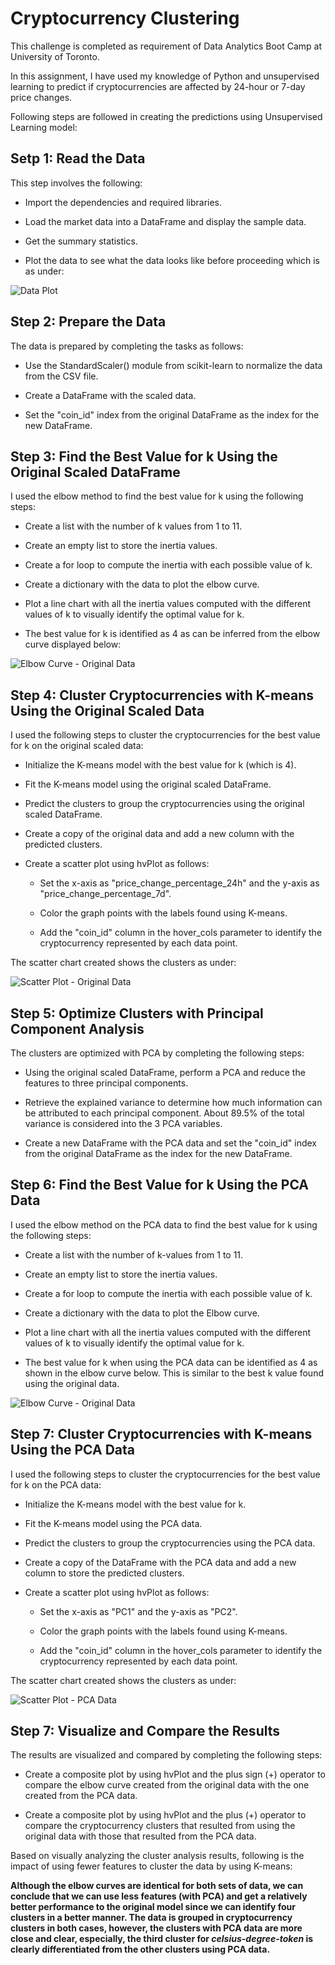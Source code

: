 # Cryptocurrency Clustering

This challenge is completed as requirement of Data Analytics Boot Camp at University of Toronto.

In this assignment, I have used my knowledge of Python and unsupervised learning to predict if cryptocurrencies are affected by 24-hour or 7-day price changes.

Following steps are followed in creating the predictions using Unsupervised Learning model:


## Setp 1: Read the Data

This step involves the following:

- Import the dependencies and required libraries.

- Load the market data into a DataFrame and display the sample data.

- Get the summary statistics.

- Plot the data to see what the data looks like before proceeding which is as under:

![Data Plot](Images/Image1.png)


## Step 2: Prepare the Data

The data is prepared by completing the tasks as follows:

- Use the StandardScaler() module from scikit-learn to normalize the data from the CSV file.

- Create a DataFrame with the scaled data.

- Set the "coin_id" index from the original DataFrame as the index for the new DataFrame.


## Step 3: Find the Best Value for k Using the Original Scaled DataFrame

I used the elbow method to find the best value for k using the following steps:

- Create a list with the number of k values from 1 to 11.

- Create an empty list to store the inertia values.

- Create a for loop to compute the inertia with each possible value of k.

- Create a dictionary with the data to plot the elbow curve.

- Plot a line chart with all the inertia values computed with the different values of k to visually identify the optimal value for k.

- The best value for k is identified as 4 as can be inferred from the elbow curve displayed below:

![Elbow Curve - Original Data](Images/Image2.png)


## Step 4: Cluster Cryptocurrencies with K-means Using the Original Scaled Data

I used the following steps to cluster the cryptocurrencies for the best value for k on the original scaled data:

- Initialize the K-means model with the best value for k (which is 4).

- Fit the K-means model using the original scaled DataFrame.

- Predict the clusters to group the cryptocurrencies using the original scaled DataFrame.

- Create a copy of the original data and add a new column with the predicted clusters.

- Create a scatter plot using hvPlot as follows:

    - Set the x-axis as "price_change_percentage_24h" and the y-axis as "price_change_percentage_7d".

    - Color the graph points with the labels found using K-means.

    - Add the "coin_id" column in the hover_cols parameter to identify the cryptocurrency represented by each data point.

The scatter chart created shows the clusters as under:

![Scatter Plot - Original Data](Images/Image3.png)


## Step 5: Optimize Clusters with Principal Component Analysis

The clusters are optimized with PCA by completing the following steps:

- Using the original scaled DataFrame, perform a PCA and reduce the features to three principal components.

- Retrieve the explained variance to determine how much information can be attributed to each principal component. About 89.5% of the total variance is considered into the 3 PCA variables.

- Create a new DataFrame with the PCA data and set the "coin_id" index from the original DataFrame as the index for the new DataFrame.


## Step 6: Find the Best Value for k Using the PCA Data

I used the elbow method on the PCA data to find the best value for k using the following steps:

- Create a list with the number of k-values from 1 to 11.

- Create an empty list to store the inertia values.

- Create a for loop to compute the inertia with each possible value of k.

- Create a dictionary with the data to plot the Elbow curve.

- Plot a line chart with all the inertia values computed with the different values of k to visually identify the optimal value for k.

- The best value for k when using the PCA data can be identified as 4 as shown in the elbow curve below. This is similar to the best k value found using the original data.

![Elbow Curve - Original Data](Images/Image4.png)


## Step 7: Cluster Cryptocurrencies with K-means Using the PCA Data

I used the following steps to cluster the cryptocurrencies for the best value for k on the PCA data:

- Initialize the K-means model with the best value for k.

- Fit the K-means model using the PCA data.

- Predict the clusters to group the cryptocurrencies using the PCA data.

- Create a copy of the DataFrame with the PCA data and add a new column to store the predicted clusters.

- Create a scatter plot using hvPlot as follows:

    - Set the x-axis as "PC1" and the y-axis as "PC2".

    - Color the graph points with the labels found using K-means.

    - Add the "coin_id" column in the hover_cols parameter to identify the cryptocurrency represented by each data point.

The scatter chart created shows the clusters as under:

![Scatter Plot - PCA Data](Images/Image5.png)


## Step 7: Visualize and Compare the Results

The results are visualized and compared by completing the following steps:

- Create a composite plot by using hvPlot and the plus sign (+) operator to compare the elbow curve created from the original data with the one created from the PCA data.

- Create a composite plot by using hvPlot and the plus (+) operator to compare the cryptocurrency clusters that resulted from using the original data with those that resulted from the PCA data.

Based on visually analyzing the cluster analysis results, following is the impact of using fewer features to cluster the data by using K-means:

**Although the elbow curves are identical for both sets of data, we can conclude that we can use less features (with PCA) and get a relatively better performance to the original model since we can identify four clusters in a better manner. The data is grouped in cryptocurrency clusters in both cases, however, the clusters with PCA data are more close and clear, especially, the third cluster for *celsius-degree-token* is clearly differentiated from the other clusters using PCA data.**